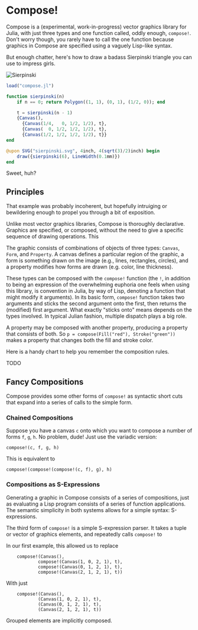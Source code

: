 
# Compose!

Compose is a (experimental, work-in-progress) vector graphics library for Julia,
with just three types and one function called, oddly enough, `compose!`.  Don't
worry though, you rarely have to call the one function because graphics in
Compose are specified using a vaguely Lisp-like syntax.

But enough chatter, here's how to draw a badass Sierpinski triangle you can use
to impress girls.

![Sierpinski](https://github.com/dcjones/compose.jl/raw/example-images/sierpinski.svg)


```julia
load("compose.jl")

function sierpinski(n)
    if n == 0; return Polygon((1, 1), (0, 1), (1/2, 0)); end

    t = sierpinski(n - 1)
    {Canvas(),
      {Canvas(1/4,   0, 1/2, 1/2), t},
      {Canvas(  0, 1/2, 1/2, 1/2), t},
      {Canvas(1/2, 1/2, 1/2, 1/2), t}}
end

@upon SVG("sierpinski.svg", 4inch, 4(sqrt(3)/2)inch) begin
    draw({sierpinski(6), LineWidth(0.1mm)})
end
```

Sweet, huh?


## Principles

That example was probably incoherent, but hopefully intruiging or bewildering
enough to propel you through a bit of exposition.

Unlike most vector graphics libraries, Compose is thoroughly declarative.
Graphics are specified, or composed, without the need to give a specific
sequence of drawing operations. This 

The graphic consists of combinations of objects of three types: `Canvas`,
`Form`, and `Property`. A canvas defines a particular region of the graphic, a
form is something drawn on the image (e.g., lines, rectangles, circles), and a
property modifies how forms are drawn (e.g. color, line thickness).

These types can be composed with the `compose!` function (the `!`, in addition
to being an expression of the overwhelming euphoria one feels when using this
library, is convention in Julia, by way of Lisp, denoting a function that might
modify it arguments). In its basic form, `compose!` function takes two arguments
and sticks the second argument onto the first, then returns the (modified) first
argument. What exactly "sticks onto" means depends on the types involved. In
typical Julian fashion, multiple dispatch plays a big role.

A property may be composed with another property, producing a property that
consists of both. So `p = compose(Fill("red"), Stroke("green"))` makes a
property that changes both the fill and stroke color.

Here is a handy chart to help you remember the composition rules.

TODO

## Fancy Compositions

Compose provides some other forms of `compose!` as syntactic short cuts that
expand into a series of calls to the simple form.

### Chained Compositions

Suppose you have a canvas `c` onto which you want to compose a number of forms
`f`, `g`, `h`. No problem, dude! Just use the variadic version:

    compose!(c, f, g, h)

This is equivalent to

    compose!(compose!(compose!(c, f), g), h)


### Compositions as S-Expressions

Generating a graphic in Compose consists of a series of compositions, just as
evaluating a Lisp program consists of a series of function applications. The
semantic simplicity in both systems allows for a simple syntax: S-expressions.

The third form of `compose!` is a simple S-expression parser. It takes a tuple
or vector of graphics elements, and repeatedly calls `compose!` to 

In our first example, this allowed us to replace

        compose!(Canvas(),
                compose!(Canvas(1, 0, 2, 1), t),
                compose!(Canvas(0, 1, 2, 1), t),
                compose!(Canvas(2, 1, 2, 1), t))

With just

        compose!(Canvas(),
                (Canvas(1, 0, 2, 1), t),
                (Canvas(0, 1, 2, 1), t),
                (Canvas(2, 1, 2, 1), t))

Grouped elements are implicitly composed.

